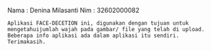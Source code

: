 Nama : Denina Milasanti
Nim  : 32602000082
  
    Aplikasi FACE-DECETION ini, digunakan dengan tujuan untuk mengetahuijumlah wajah pada gambar/ file yang telah di upload.
    Beberapa info aplikasi ada dalam aplikasi itu sendiri. 
    Terimakasih.
